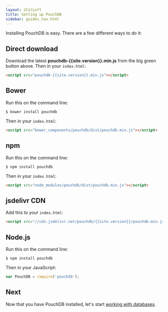 ```yaml
---
layout: 2ColLeft
title: Setting up PouchDB
sidebar: guides_nav.html
---
```



Installing PouchDB is easy. There are a few different ways to do it:

Direct download
------

Download the latest **pouchdb-{{site.version}}.min.js** from the big green button above. Then in your `index.html`:

```html
<script src="pouchdb-{{site.version}}.min.js"></script>
```

Bower
-------

Run this on the command line:

```
$ bower install pouchdb
```

Then in your `index.html`:

```html
<script src="bower_components/pouchdb/dist/pouchdb.min.js"></script>
```

npm
------

Run this on the command line:

```
$ npm install pouchdb
```

Then in your `index.html`:

```html
<script src="node_modules/pouchdb/dist/pouchdb.min.js"></script>
```

jsdelivr CDN
------

Add this to your `index.html`:

```html
<script src="//cdn.jsdelivr.net/pouchdb/{{site.version}}/pouchdb.min.js"></script>
```

Node.js
-------

Run this on the command line:

```
$ npm install pouchdb
```

Then in your JavaScript:

```js
var PouchDB = require('pouchdb');
```

Next
-------

Now that you have PouchDB installed, let's start [working with databases](guides-databases.html).
